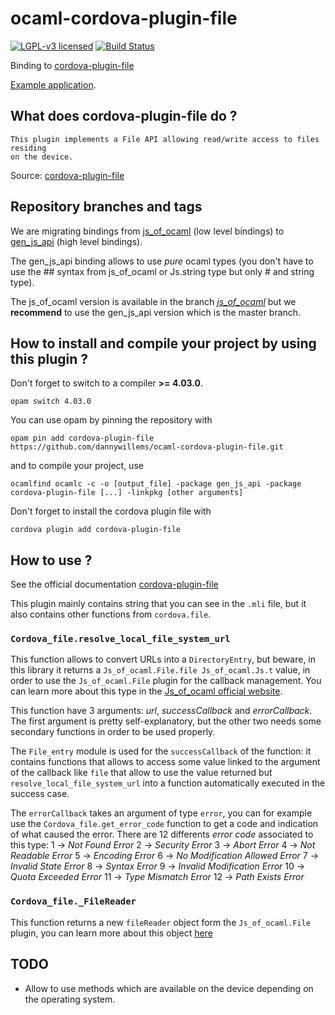 # ocaml-cordova-plugin-file

[![LGPL-v3 licensed](https://img.shields.io/badge/license-LGPLv3-blue.svg)](https://raw.githubusercontent.com/dannywillems/ocaml-cordova-plugin-file/master/LICENSE)
[![Build Status](https://travis-ci.org/dannywillems/ocaml-cordova-plugin-file.svg?branch=master)](https://travis-ci.org/dannywillems/ocaml-cordova-plugin-file)

Binding to
[cordova-plugin-file](https://github.com/apache/cordova-plugin-file)

[Example
application](https://github.com/dannywillems/ocaml-cordova-plugin-file-example).

## What does cordova-plugin-file do ?

```
This plugin implements a File API allowing read/write access to files residing
on the device.
```

Source: [cordova-plugin-file](https://github.com/apache/cordova-plugin-file)

## Repository branches and tags

We are migrating bindings from
[js_of_ocaml](https://github.com/ocsigen/js_of_ocaml) (low level bindings) to
[gen_js_api](https://github.com/lexifi/gen_js_api) (high level bindings).

The gen_js_api binding allows to use *pure* ocaml types (you don't have to use
the ## syntax from js_of_ocaml or Js.string type but only # and string type).

The js_of_ocaml version is available in the branch
[*js_of_ocaml*](https://github.com/dannywillems/ocaml-cordova-plugin-file/tree/js_of_ocaml)
but we **recommend** to use the gen_js_api version which is the master branch.

## How to install and compile your project by using this plugin ?

Don't forget to switch to a compiler **>= 4.03.0**.
```Shell
opam switch 4.03.0
```

You can use opam by pinning the repository with
```Shell
opam pin add cordova-plugin-file https://github.com/dannywillems/ocaml-cordova-plugin-file.git
```

and to compile your project, use
```Shell
ocamlfind ocamlc -c -o [output_file] -package gen_js_api -package cordova-plugin-file [...] -linkpkg [other arguments]
```

Don't forget to install the cordova plugin file with
```Shell
cordova plugin add cordova-plugin-file
```

## How to use ?

See the official documentation
[cordova-plugin-file](https://github.com/apache/cordova-plugin-file)

This plugin mainly contains string that you can see in the `.mli` file,
but it also contains other functions from `cordova.file`.

### `Cordova_file.resolve_local_file_system_url`

This function allows to convert URLs into a `DirectoryEntry`, but
beware, in this library it returns a `Js_of_ocaml.File.file
Js_of_ocaml.Js.t` value, in order to use the `Js_of_ocaml.File` plugin for the
callback management. You can learn more about this type in the
[Js_of_ocaml official
website](https://ocsigen.org/js_of_ocaml/3.1.0/api/File).

This function have 3 arguments: *url*, *successCallback* and
*errorCallback*. The first argument is pretty self-explanatory, but the
other two needs some secondary functions in order to be used properly.

The `File_entry` module is used for the `successCallback` of the
function: it contains functions that allows to access some value linked to
the argument of the callback like `file` that allow to use the value
returned but `resolve_local_file_system_url` into a function
automatically executed in the success case.

The `errorCallback` takes an argument of type `error`, you can for
example use the `Cordova_file.get_error_code` function to get a code and
indication of what caused the error. There are 12 differents *error code*
associated to this type:
           1 -> *Not Found Error*
           2 -> *Security Error*
           3 -> *Abort Error*
           4 -> *Not Readable Error*
           5 -> *Encoding Error*
           6 -> *No Modification Allowed Error*
           7 -> *Invalid State Error*
           8 -> *Syntax Error*
           9 -> *Invalid Modification Error*
           10 -> *Quota Exceeded Error*
           11 -> *Type Mismatch Error*
           12 -> *Path Exists Error*

### `Cordova_file._FileReader`
This function returns a new `fileReader` object form the
`Js_of_ocaml.File` plugin, you can learn more about this object
[here](https://ocsigen.org/js_of_ocaml/3.1.0/api/File.fileReader-c)

## TODO

* Allow to use methods which are available on the device depending on the
  operating system.
